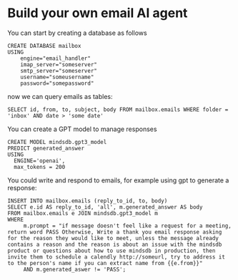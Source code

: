 # Build your own email AI agent

You can start by creating a database as follows

```
CREATE DATABASE mailbox
USING 
    engine="email_handler"
    imap_server="someserver"
    smtp_server="someserver"
    username="someusername"
    password="somepassword"
```

now we can query emails as tables:

```
SELECT id, from, to, subject, body FROM mailbox.emails WHERE folder = 'inbox' AND date > 'some date' 
```

You can create a GPT model to manage responses

```
CREATE MODEL mindsdb.gpt3_model
PREDICT generated_answer
USING
  ENGINE='openai',
  max_tokens = 200
```

You could write and respond to emails, for example using gpt to generate a response:

```
INSERT INTO mailbox.emails (reply_to_id, to, body) 
SELECT e.id AS reply_to_id, 'all', m.generated_answer AS body
FROM mailbox.emails e JOIN mindsdb.gpt3_model m
WHERE 
     m.prompt = "if message doesn't feel like a request for a meeting, return word PASS Otherwise, Write a thank you email response asking for the reason they would like to meet, unless the message already contains a reason and the reason is about an issue with the mindsdb product or questions about how to use mindsdb in production, then invite them to schedule a calendly http://someurl, try to address it to the person's name if you can extract name from {{e.from}}"
     AND m.generated_aswer != 'PASS';
```